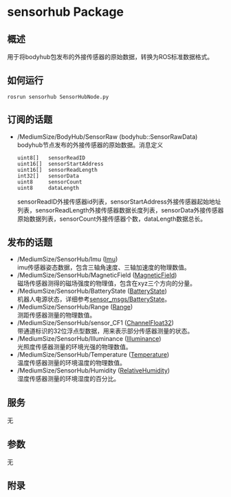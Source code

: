 # sensorhub Package

## 概述
用于将bodyhub包发布的外接传感器的原始数据，转换为ROS标准数据格式。
## 如何运行
```
rosrun sensorhub SensorHubNode.py
```
## 订阅的话题
- /MediumSize/BodyHub/SensorRaw (bodyhub::SensorRawData)  
bodyhub节点发布的外接传感器的原始数据。消息定义
  ```
  uint8[]   sensorReadID
  uint16[]  sensorStartAddress
  uint16[]  sensorReadLength
  int32[]   sensorData
  uint8     sensorCount
  uint8     dataLength
  ```
  sensorReadID外接传感器id列表，sensorStartAddress外接传感器起始地址列表，sensorReadLength外接传感器数据长度列表，sensorData外接传感器原始数据列表，sensorCount外接传感器个数，dataLength数据总长。
## 发布的话题
- /MediumSize/SensorHub/Imu ([Imu][sensor_msgs/Imu])  
imu传感器姿态数据，包含三轴角速度、三轴加速度的物理数值。
- /MediumSize/SensorHub/MagneticField ([MagneticField][sensor_msgs/MagneticField])  
磁场传感器测得的磁场强度的物理值，包含在xyz三个方向的分量。
- /MediumSize/SensorHub/BatteryState ([BatteryState][sensor_msgs/BatteryState])  
机器人电源状态，详细参考[sensor_msgs/BatteryState][sensor_msgs/BatteryState]。
- /MediumSize/SensorHub/Range ([Range][sensor_msgs/Range])  
测距传感器测量的物理数值。
- /MediumSize/SensorHub/sensor_CF1 ([ChannelFloat32][sensor_msgs/ChannelFloat32])  
带通道标识的32位浮点型数据，用来表示部分传感器测量的状态。
- /MediumSize/SensorHub/Illuminance ([Illuminance][sensor_msgs/Illuminance])  
光照度传感器测量的环境光强的物理数值。
- /MediumSize/SensorHub/Temperature ([Temperature][sensor_msgs/Temperature])  
温度传感器测量的环境温度的物理数值。
- /MediumSize/SensorHub/Humidity ([RelativeHumidity][sensor_msgs/RelativeHumidity])  
湿度传感器测量的环境湿度的百分比。
## 服务
无
## 参数
无
## 附录
[sensor_msgs/Imu]: http://docs.ros.org/api/sensor_msgs/html/msg/Imu.html
[sensor_msgs/MagneticField]: http://docs.ros.org/api/sensor_msgs/html/msg/MagneticField.html
[sensor_msgs/BatteryState]: http://docs.ros.org/api/sensor_msgs/html/msg/BatteryState.html
[sensor_msgs/Range]: http://docs.ros.org/api/sensor_msgs/html/msg/Range.html
[sensor_msgs/ChannelFloat32]: http://docs.ros.org/api/sensor_msgs/html/msg/ChannelFloat32.html
[sensor_msgs/Illuminance]: http://docs.ros.org/api/sensor_msgs/html/msg/Illuminance.html
[sensor_msgs/Temperature]: http://docs.ros.org/api/sensor_msgs/html/msg/Temperature.html
[sensor_msgs/RelativeHumidity]: http://docs.ros.org/api/sensor_msgs/html/msg/RelativeHumidity.html